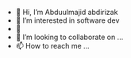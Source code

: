 - 👋 Hi, I’m Abduulmajid abdirizak 
- 👀 I’m interested in software dev
- 🌱 
- 💞️ I’m looking to collaborate on ...
- 📫 How to reach me ...

<!---
Mannow2234/Mannow2234 is a ✨ special ✨ repository because its `README.md` (this file) appears on your GitHub profile.
You can click the Preview link to take a look at your changes.
--->
